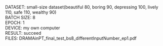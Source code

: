DATASET: small-size dataset(beautiful 80, boring 90, depressing 100, lively 110, safe 110, wealthy 90)  
BATCH SIZE: 8  
EPOCH: 1  
DEVICE: my own computer  
RESULT: succeed  
FILES: DRAMAinPT_final_test_bs8_differentInputNumber_ep1.pdf  
